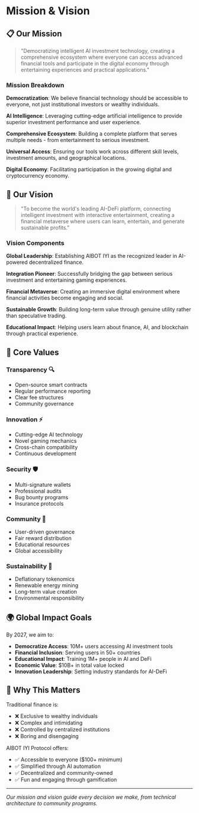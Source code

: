 # Mission & Vision

## 📋 **Our Mission**

> "Democratizing intelligent AI investment technology, creating a comprehensive ecosystem where everyone can access advanced financial tools and participate in the digital economy through entertaining experiences and practical applications."

### Mission Breakdown

**Democratization**: We believe financial technology should be accessible to everyone, not just institutional investors or wealthy individuals.

**AI Intelligence**: Leveraging cutting-edge artificial intelligence to provide superior investment performance and user experience.

**Comprehensive Ecosystem**: Building a complete platform that serves multiple needs - from entertainment to serious investment.

**Universal Access**: Ensuring our tools work across different skill levels, investment amounts, and geographical locations.

**Digital Economy**: Facilitating participation in the growing digital and cryptocurrency economy.

## 🌟 **Our Vision**

> "To become the world's leading AI-DeFi platform, connecting intelligent investment with interactive entertainment, creating a financial metaverse where users can learn, entertain, and generate sustainable profits."

### Vision Components

**Global Leadership**: Establishing AIBOT IYI as the recognized leader in AI-powered decentralized finance.

**Integration Pioneer**: Successfully bridging the gap between serious investment and entertaining gaming experiences.

**Financial Metaverse**: Creating an immersive digital environment where financial activities become engaging and social.

**Sustainable Growth**: Building long-term value through genuine utility rather than speculative trading.

**Educational Impact**: Helping users learn about finance, AI, and blockchain through practical experience.

## 🎯 **Core Values**

### **Transparency** 🔍
- Open-source smart contracts
- Regular performance reporting
- Clear fee structures
- Community governance

### **Innovation** ⚡
- Cutting-edge AI technology
- Novel gaming mechanics
- Cross-chain compatibility
- Continuous development

### **Security** 🛡️
- Multi-signature wallets
- Professional audits
- Bug bounty programs
- Insurance protocols

### **Community** 🤝
- User-driven governance
- Fair reward distribution
- Educational resources
- Global accessibility

### **Sustainability** 🌱
- Deflationary tokenomics
- Renewable energy mining
- Long-term value creation
- Environmental responsibility

## 🌍 **Global Impact Goals**

By 2027, we aim to:

- **Democratize Access**: 10M+ users accessing AI investment tools
- **Financial Inclusion**: Serving users in 50+ countries
- **Educational Impact**: Training 1M+ people in AI and DeFi
- **Economic Value**: $10B+ in total value locked
- **Innovation Leadership**: Setting industry standards for AI-DeFi

## 🚀 **Why This Matters**

Traditional finance is:
- ❌ Exclusive to wealthy individuals
- ❌ Complex and intimidating
- ❌ Controlled by centralized institutions
- ❌ Boring and disengaging

AIBOT IYI Protocol offers:
- ✅ Accessible to everyone ($100+ minimum)
- ✅ Simplified through AI automation
- ✅ Decentralized and community-owned
- ✅ Fun and engaging through gamification

---

*Our mission and vision guide every decision we make, from technical architecture to community programs.*